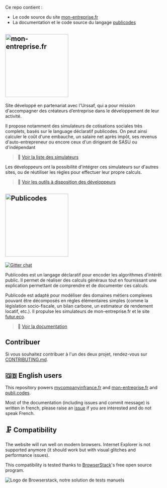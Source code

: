 Ce repo contient : 
- Le code source du site [mon-entreprise.fr](https://mon-entreprise.fr)
- La documentation et le code source du langage [publicodes](https://publi.codes)

## <a href="https://mon-entreprise.fr"><img src="https://mon-entreprise.fr/images/logo.svg" alt="mon-entreprise.fr" width="200"/></a>

Site développé en partenariat avec l'Urssaf, qui a pour mission d'accompagner des créateurs d’entreprise dans le développement de leur activité. 

Il propose notamment des simulateurs de cotisations sociales très complets, basés sur le language déclaratif publicodes. On peut ainsi calculer le coût d'une embauche, un salaire net après impôt, ses revenus d'auto-entrepreneur ou encore ceux d'un dirigeant de SASU ou d'indépendant 
> 🧮 [Voir la liste des simulateurs](https://mon-entreprise.fr/simulateurs)

Les développeurs ont la possibilité d'intégrer ces simulateurs sur d'autres sites, ou de réutiliser les règles pour effectuer leur propre calculs.
> 🧰 [Voir les outils à disposition des développeurs](https://mon-entreprise.fr/int%C3%A9gration)



## <a href="https://publi.codes"><img src="https://mon-entreprise.fr/images/logo-publicodes.png" alt="Publicodes" width="200"/></a>

[![Gitter chat](https://badges.gitter.im/publicodes/publicodes.png)](https://gitter.im/publicodes)

Publicodes est un langage déclaratif pour encoder les algorithmes d'intérêt public. Il permet de réaliser des calculs généraux tout en fournissant une explication permettant de comprendre et de documenter ces calculs.

Publicode est adapté pour modéliser des domaines métiers complexes pouvant être décomposés en règles élémentaires simples (comme la législation socio-fiscale, un bilan carbone, un estimateur de rendement locatif, etc.). Il propulse les simulateurs de mon-entreprise.fr et le site [futur.eco](https://futur.eco).

> 📖 [Voir la documentation](https://publi.codes)


## Contribuer

Si vous souhaitez contribuer à l'un des deux projet, rendez-vous sur [CONTRIBUTING.md](./CONTRIBUTING.md).


## 🇬🇧 English users

This repository powers [mycompanyinfrance.fr](https://mycompanyinfrance.fr) and [mon-entreprise.fr](https://mon-entreprise.fr) and [publi.codes](https://publi.codes).

Most of the documentation (including issues and commit message) is written in french, please raise an [issue](https://github.com/betagouv/mon-entreprise/issues/new) if you are interested and do not speak French.

## 🗜️ Compatibility

The website will run well on modern browsers. Internet Explorer is not supported anymore (it should work but with visual glitches and performance issues).

This compatibility is tested thanks to [BrowserStack](http://browserstack.com/)'s free open source program.

![Logo de Browserstack, notre solution de tests manuels](https://i.imgur.com/dQwLjXA.png)

